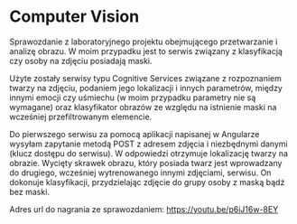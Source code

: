 # **Computer Vision**
Sprawozdanie z laboratoryjnego projektu obejmującego przetwarzanie i analizę obrazu. W moim przypadku jest to serwis związany z klasyfikacją czy osoby na zdjęciu posiadają maski.

Użyte zostały serwisy typu Cognitive Services związane z rozpoznaniem twarzy na zdjęciu, podaniem jego lokalizacji i innych parametrów, między innymi emocji czy uśmiechu (w moim przypadku parametry nie są wymagane) oraz klasyfikator obrazów ze względu na istnienie maski na wcześniej przefiltrowanym elemencie.

Do pierwszego serwisu za pomocą aplikacji napisanej w Angularze wysyłam  zapytanie metodą POST z adresem zdjęcia i niezbędnymi danymi (klucz dostępu do serwisu). W odpowiedzi otrzymuje lokalizację twarzy na obrazie. Wycięty skrawek obrazu, który posiada twarz jest wprowadzany do drugiego, wcześniej wytrenowanego innymi zdjęciami, serwisu. On dokonuje klasyfikacji, przydzielając zdjęcie do grupy osoby z maską bądź bez maski.


Adres url do nagrania ze sprawozdaniem:
https://youtu.be/p6iJ16w-8EY